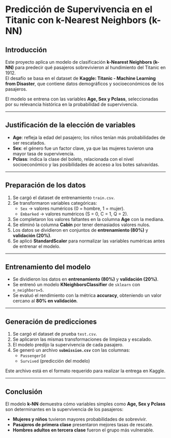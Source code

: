 # Predicción de Supervivencia en el Titanic con k-Nearest Neighbors (k-NN)

## Introducción
Este proyecto aplica un modelo de clasificación **k-Nearest Neighbors (k-NN)** para predecir qué pasajeros sobrevivieron al hundimiento del Titanic en 1912.  
El desafío se basa en el dataset de **Kaggle: Titanic - Machine Learning from Disaster**, que contiene datos demográficos y socioeconómicos de los pasajeros.

El modelo se entrena con las variables **Age, Sex y Pclass**, seleccionadas por su relevancia histórica en la probabilidad de supervivencia.  

---

## Justificación de la elección de variables
- **Age**: refleja la edad del pasajero; los niños tenían más probabilidades de ser rescatados.  
- **Sex**: el género fue un factor clave, ya que las mujeres tuvieron una mayor tasa de supervivencia.  
- **Pclass**: indica la clase del boleto, relacionada con el nivel socioeconómico y las posibilidades de acceso a los botes salvavidas.  

---

## Preparación de los datos
1. Se cargó el dataset de entrenamiento `train.csv`.  
2. Se transformaron variables categóricas:  
   - `Sex` → valores numéricos (0 = hombre, 1 = mujer).  
   - `Embarked` → valores numéricos (S = 0, C = 1, Q = 2).  
3. Se completaron los valores faltantes en la columna **Age** con la mediana.  
4. Se eliminó la columna **Cabin** por tener demasiados valores nulos.  
5. Los datos se dividieron en conjuntos de **entrenamiento (80%)** y **validación (20%)**.  
6. Se aplicó **StandardScaler** para normalizar las variables numéricas antes de entrenar el modelo.  

---

## Entrenamiento del modelo
- Se dividieron los datos en **entrenamiento (80%)** y **validación (20%)**.  
- Se entrenó un modelo **KNeighborsClassifier** de `sklearn` con `n_neighbors=5`.  
- Se evaluó el rendimiento con la métrica **accuracy**, obteniendo un valor cercano al **80% en validación**.  

---

## Generación de predicciones
1. Se cargó el dataset de prueba `test.csv`.  
2. Se aplicaron las mismas transformaciones de limpieza y escalado.  
3. El modelo predijo la supervivencia de cada pasajero.  
4. Se generó un archivo **`submission.csv`** con las columnas:  
   - `PassengerId`  
   - `Survived` (predicción del modelo)  

Este archivo está en el formato requerido para realizar la entrega en Kaggle.

---

## Conclusión
El modelo **k-NN** demuestra cómo variables simples como **Age, Sex y Pclass** son determinantes en la supervivencia de los pasajeros:  

- **Mujeres y niños** tuvieron mayores probabilidades de sobrevivir.  
- **Pasajeros de primera clase** presentaron mejores tasas de rescate.  
- **Hombres adultos en tercera clase** fueron el grupo más vulnerable.  

